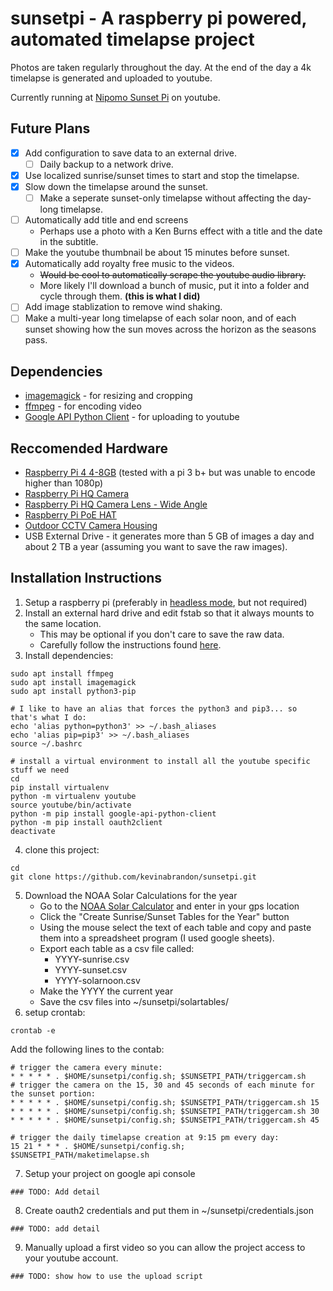 # sunsetpi - A raspberry pi powered, automated timelapse project

Photos are taken regularly throughout the day.  At the end of the day a 4k timelapse is generated and uploaded to youtube.

Currently running at [Nipomo Sunset Pi](https://www.youtube.com/channel/UCCDV0KIy-Mpz2MSu-qr2w9A) on youtube.

## Future Plans
- [x] Add configuration to save data to an external drive.
  - [ ] Daily backup to a network drive.
- [x] Use localized sunrise/sunset times to start and stop the timelapse.
- [x] Slow down the timelapse around the sunset.
  - [ ] Make a seperate sunset-only timelapse without affecting the day-long timelapse.
- [ ] Automatically add title and end screens
  * Perhaps use a photo with a Ken Burns effect with a title and the date in the subtitle.
- [ ] Make the youtube thumbnail be about 15 minutes before sunset.
- [x] Automatically add royalty free music to the videos.
  * ~~Would be cool to automatically scrape the youtube audio library.~~
  * More likely I'll download a bunch of music, put it into a folder and cycle through them. **(this is what I did)**
- [ ] Add image stablization to remove wind shaking.
- [ ] Make a multi-year long timelapse of each solar noon, and of each sunset showing how the sun moves across the horizon as the seasons pass.

## Dependencies
* [imagemagick](https://imagemagick.org/) - for resizing and cropping
* [ffmpeg](https://ffmpeg.org/) - for encoding video
* [Google API Python Client](https://github.com/googleapis/google-api-python-client) - for uploading to youtube

## Reccomended Hardware
* [Raspberry Pi 4 4-8GB](https://www.raspberrypi.org/products/raspberry-pi-4-model-b/) (tested with a pi 3 b+ but was unable to encode higher than 1080p)
* [Raspberry Pi HQ Camera](https://www.raspberrypi.org/products/raspberry-pi-high-quality-camera/)
* [Raspberry Pi HQ Camera Lens - Wide Angle](https://www.canakit.com/raspberry-pi-hq-camera-6mm-wide-angle-lens.html)
* [Raspberry Pi PoE HAT](https://www.raspberrypi.org/products/poe-hat/)
* [Outdoor CCTV Camera Housing](https://www.amazon.com/gp/product/B015HSSMSQ/)
* USB External Drive - it generates more than 5 GB of images a day and about 2 TB a year (assuming you want to save the raw images).

## Installation Instructions
1. Setup a raspberry pi (preferably in [headless mode](https://desertbot.io/blog/headless-raspberry-pi-4-ssh-wifi-setup), but not required)
2. Install an external hard drive and edit fstab so that it always mounts to the same location.
    * This may be optional if you don't care to save the raw data.
    * Carefully follow the instructions found [here](https://www.raspberrypi.org/documentation/configuration/external-storage.md).
3. Install dependencies:
``` 
sudo apt install ffmpeg
sudo apt install imagemagick
sudo apt install python3-pip

# I like to have an alias that forces the python3 and pip3... so that's what I do:
echo 'alias python=python3' >> ~/.bash_aliases
echo 'alias pip=pip3' >> ~/.bash_aliases
source ~/.bashrc

# install a virtual environment to install all the youtube specific stuff we need
cd
pip install virtualenv
python -m virtualenv youtube
source youtube/bin/activate
python -m pip install google-api-python-client
python -m pip install oauth2client
deactivate
```
4. clone this project:
```
cd
git clone https://github.com/kevinabrandon/sunsetpi.git
```
5. Download the NOAA Solar Calculations for the year
    * Go to the [NOAA Solar Calculator](https://www.esrl.noaa.gov/gmd/grad/solcalc/) and enter in your gps location
    * Click the "Create Sunrise/Sunset Tables for the Year" button
    * Using the mouse select the text of each table and copy and paste them into a spreadsheet program (I used google sheets).
    * Export each table as a csv file called:
      * YYYY-sunrise.csv 
      * YYYY-sunset.csv
      * YYYY-solarnoon.csv
    * Make the YYYY the current year
    * Save the csv files into ~/sunsetpi/solartables/
6. setup crontab:
```
crontab -e
```
Add the following lines to the contab: 
```
# trigger the camera every minute:
* * * * * . $HOME/sunsetpi/config.sh; $SUNSETPI_PATH/triggercam.sh
# trigger the camera on the 15, 30 and 45 seconds of each minute for the sunset portion:
* * * * * . $HOME/sunsetpi/config.sh; $SUNSETPI_PATH/triggercam.sh 15
* * * * * . $HOME/sunsetpi/config.sh; $SUNSETPI_PATH/triggercam.sh 30
* * * * * . $HOME/sunsetpi/config.sh; $SUNSETPI_PATH/triggercam.sh 45

# trigger the daily timelapse creation at 9:15 pm every day:
15 21 * * * . $HOME/sunsetpi/config.sh; $SUNSETPI_PATH/maketimelapse.sh
```
7. Setup your project on google api console
```
### TODO: Add detail
```
8. Create oauth2 credentials and put them in ~/sunsetpi/credentials.json
```
### TODO: add detail
```
9. Manually upload a first video so you can allow the project access to your youtube account.
```
### TODO: show how to use the upload script
```
